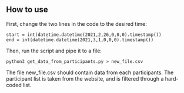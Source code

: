 ## How to use

First, change the two lines in the code to the desired time:
```
start = int(datetime.datetime(2021,2,26,0,0,0).timestamp())
end = int(datetime.datetime(2021,3,1,0,0,0).timestamp())
```
Then, run the script and pipe it to a file:
```
python3 get_data_from_participants.py > new_file.csv
```
The file new_file.csv should contain data from each participants. The participant list is taken from the website, and is filtered through a hard-coded list.
